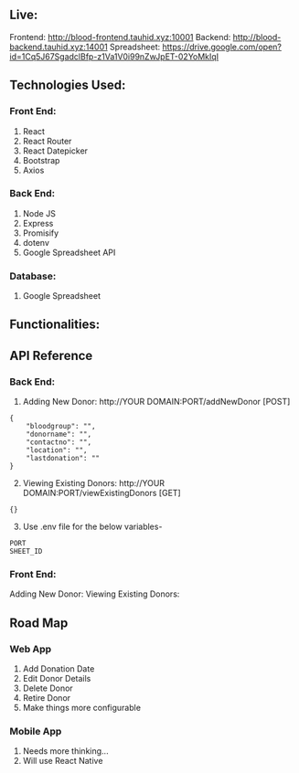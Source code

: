## Live:

Frontend: http://blood-frontend.tauhid.xyz:10001
Backend: http://blood-backend.tauhid.xyz:14001
Spreadsheet: https://drive.google.com/open?id=1Cq5J67SgadclBfp-z1Va1V0i99nZwJpET-02YoMkIqI

## Technologies Used:

### Front End:
1. React
2. React Router
3. React Datepicker
4. Bootstrap
5. Axios

### Back End:
1. Node JS
2. Express
3. Promisify
4. dotenv
5. Google Spreadsheet API

### Database:
1. Google Spreadsheet

## Functionalities:


## API Reference

### Back End: 

1. Adding New Donor: http://YOUR DOMAIN:PORT/addNewDonor [POST]

```
{
	"bloodgroup": "",
	"donorname": "",
	"contactno": "",
	"location": "",
	"lastdonation": ""
}
```

2. Viewing Existing Donors: http://YOUR DOMAIN:PORT/viewExistingDonors [GET]

`{}`


3. Use .env file for the below variables-

```
PORT
SHEET_ID
```

### Front End:
Adding New Donor:
Viewing Existing Donors:

## Road Map

### Web App
1. Add Donation Date
2. Edit Donor Details
3. Delete Donor
4. Retire Donor
5. Make things more configurable

### Mobile App
1. Needs more thinking...
2. Will use React Native